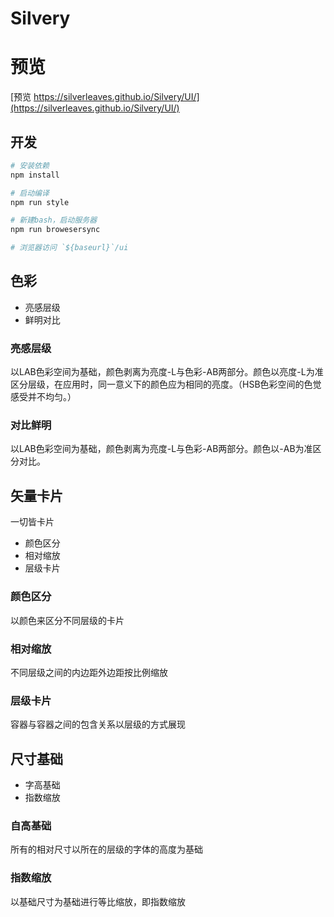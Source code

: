 # Silvery

# 预览

[预览 https://silverleaves.github.io/Silvery/UI/](https://silverleaves.github.io/Silvery/UI/)

## 开发

```bash
# 安装依赖
npm install

# 启动编译
npm run style

# 新建bash，启动服务器
npm run browesersync

# 浏览器访问 `${baseurl}`/ui

```


## 色彩

* 亮感层级
* 鲜明对比

### 亮感层级

以LAB色彩空间为基础，颜色剥离为亮度-L与色彩-AB两部分。颜色以亮度-L为准区分层级，在应用时，同一意义下的颜色应为相同的亮度。（HSB色彩空间的色觉感受并不均匀。）

### 对比鲜明

以LAB色彩空间为基础，颜色剥离为亮度-L与色彩-AB两部分。颜色以-AB为准区分对比。

## 矢量卡片

一切皆卡片

* 颜色区分
* 相对缩放
* 层级卡片

### 颜色区分

以颜色来区分不同层级的卡片

### 相对缩放

不同层级之间的内边距外边距按比例缩放

### 层级卡片

容器与容器之间的包含关系以层级的方式展现

## 尺寸基础

* 字高基础
* 指数缩放

### 自高基础

所有的相对尺寸以所在的层级的字体的高度为基础

### 指数缩放

以基础尺寸为基础进行等比缩放，即指数缩放
